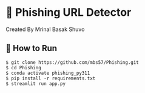 # 🔐 Phishing URL Detector

Created By Mrinal Basak Shuvo

## 🚀 How to Run

```console
$ git clone https://github.com/mbs57/Phishing.git
$ cd Phishing
$ conda activate phishing_py311
$ pip install -r requirements.txt
$ streamlit run app.py
